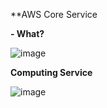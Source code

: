 **AWS Core Service

**- What?**

![image](https://user-images.githubusercontent.com/25337881/193617683-21609403-deca-4dc6-aa71-4524045adf0f.png)


**Computing Service**

![image](https://user-images.githubusercontent.com/25337881/193721641-b259d9e5-b7be-452d-9ee7-28ef6333795a.png)
